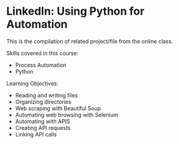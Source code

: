 # LinkedIn: Using Python for Automation #

This is the compilation of related project/file from the online class.  

Skills covered in this course:  
* Process Automation  
* Python  

Learning Objectives:  
* Reading and writing files  
* Organizing directories  
* Web scraping with Beautiful Soup  
* Automating web browsing with Selenium  
* Automating with APIS  
* Creating API requests  
* Linking API calls  

